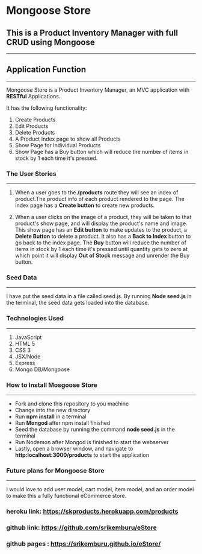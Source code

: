 # Mongoose Store

## This is a Product Inventory Manager with full CRUD using Mongoose
***

## Application Function
***
Mongoose Store is a Product Inventory Manager, an MVC application with **RESTful** Applications.

It has the following functionality:

1. Create Products
2. Edit Products
3. Delete Products
3. A Product Index page to show all Products
4. Show Page for Individual Products
5. Show Page has a Buy button which will reduce the number of items in stock by 1 each time it's pressed.

### The User Stories
***

1. When a user goes to the **/products** route they will see an index of product.The product info of each product rendered to the page. The index page has a **Create button** to create new products.

2. When a user clicks on the image of a product, they will be taken to that product's show page, and will display the product's name and image. This show page has an **Edit button** to make updates to the product, a **Delete Button** to delete a product. It also has a **Back to Index** button to go back to the index page. The **Buy** button will reduce the number of items in stock by 1 each time it's pressed until quantity gets to zero at which point it will display **Out of Stock** message and unrender the Buy button.

### Seed Data
***

I have put the seed data in a file called seed.js. By running **Node seed.js** in the terminal, the seed data gets loaded into the database.

### Technologies Used
***

1. JavaScript
2. HTML 5
3. CSS 3
4. JSX/Node
5. Express
6. Mongo DB/Mongoose

### How to Install Mosgoose Store
***

- Fork and clone this repository to you machine
- Change into the new directory
- Run **npm install** in a terminal
- Run **Mongod** after npm install finished
- Seed the database by running the command **node seed.js** in the terminal
- Run Nodemon after Mongod is finished to start the webserver
- Lastly, open a browser window, and navigate to **http:localhost:3000/products** to start the application

### Future plans for Mongoose Store
***

I would love to add user model, cart model, item model, and an order model to make this a fully functional eCommerce store.

### heroku link: https://skproducts.herokuapp.com/products
### github link: https://github.com/srikemburu/eStore
### github pages : https://srikemburu.github.io/eStore/